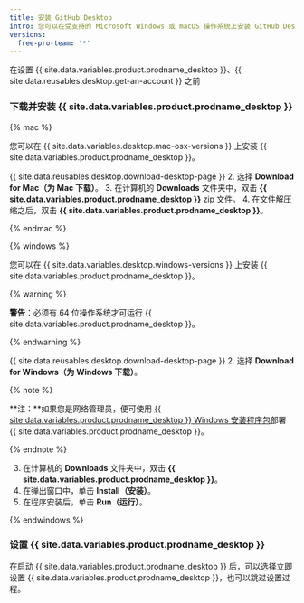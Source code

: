 ```yaml
---
title: 安装 GitHub Desktop
intro: 您可以在受支持的 Microsoft Windows 或 macOS 操作系统上安装 GitHub Desktop。
versions:
  free-pro-team: '*'
---
```


在设置 {{ site.data.variables.product.prodname_desktop }}、{{ site.data.reusables.desktop.get-an-account }} 之前

### 下载并安装 {{ site.data.variables.product.prodname_desktop }}

{% mac %}

您可以在 {{ site.data.variables.desktop.mac-osx-versions }} 上安装 {{ site.data.variables.product.prodname_desktop }}。

{{ site.data.reusables.desktop.download-desktop-page }}
2. 选择 **Download for Mac（为 Mac 下载）**。
3. 在计算机的 **Downloads** 文件夹中，双击 **{{ site.data.variables.product.prodname_desktop }}** zip 文件。
4. 在文件解压缩之后，双击 **{{ site.data.variables.product.prodname_desktop }}**。

{% endmac %}

{% windows %}

您可以在 {{ site.data.variables.desktop.windows-versions }} 上安装 {{ site.data.variables.product.prodname_desktop }}。

{% warning %}

**警告**：必须有 64 位操作系统才可运行 {{ site.data.variables.product.prodname_desktop }}。

{% endwarning %}

{{ site.data.reusables.desktop.download-desktop-page }}
2. 选择 **Download for Windows（为 Windows 下载）**。

  {% note %}

  **注：**如果您是网络管理员，便可使用 [{{ site.data.variables.product.prodname_desktop }} Windows 安装程序包](/desktop/guides/getting-started-with-github-desktop/about-the-github-desktop-windows-installer-package/)部署 {{ site.data.variables.product.prodname_desktop }}。

  {% endnote %}

3. 在计算机的 **Downloads** 文件夹中，双击 **{{ site.data.variables.product.prodname_desktop }}**。
4. 在弹出窗口中，单击 **Install（安装）**。
5. 在程序安装后，单击 **Run（运行）**。

{% endwindows %}

### 设置 {{ site.data.variables.product.prodname_desktop }}

在启动 {{ site.data.variables.product.prodname_desktop }} 后，可以选择立即设置 {{ site.data.variables.product.prodname_desktop }}，也可以跳过设置过程。
